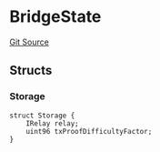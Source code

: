 # BridgeState
[Git Source](https://github.com/bob-collective/bob/blob/51411a1dc3e9caf1fbd213b112cb280e5b93e6df/src/bridge/BridgeState.sol)


## Structs
### Storage

```solidity
struct Storage {
    IRelay relay;
    uint96 txProofDifficultyFactor;
}
```

